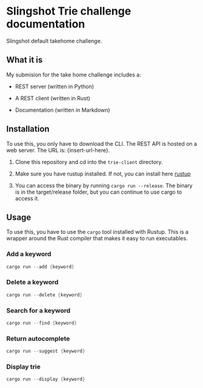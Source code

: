 # Slingshot Trie challenge documentation
Slingshot default takehome challenge.

## What it is
My submision for the take home challenge includes a:

- REST server (written in Python)

- A REST client (written in Rust)

- Documentation (written in Markdown)

## Installation
To use this, you only have to download the CLI. The REST API is hosted on a web server. The URL is: {insert-url-here}.

1. Clone this repository and cd into the `trie-client` directory.

2. Make sure you have rustup installed. If not, you can install here [rustup](https://rustup.rs/)

3. You can access the binary by running `cargo run --release`. The binary is in the target/release folder, but you can continue to use cargo to access it.

## Usage
To use this, you have to use the `cargo` tool installed with Rustup. This is a wrapper around the Rust compiler that makes it easy to run executables.

### Add a keyword
```Rust
cargo run --add {keyword}
```

### Delete a keyword
```Rust
cargo run --delete {keyword}
```

### Search for a keyword
```Rust
cargo run --find {keyword}
```

### Return autocomplete
```Rust
cargo run --suggest {keyword}
```

### Display trie
```Rust
cargo run --display {keyword}
```




